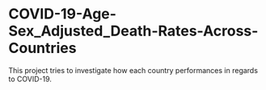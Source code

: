 # COVID-19-Age-Sex_Adjusted_Death-Rates-Across-Countries
This project tries to investigate how each country performances in regards to COVID-19.
